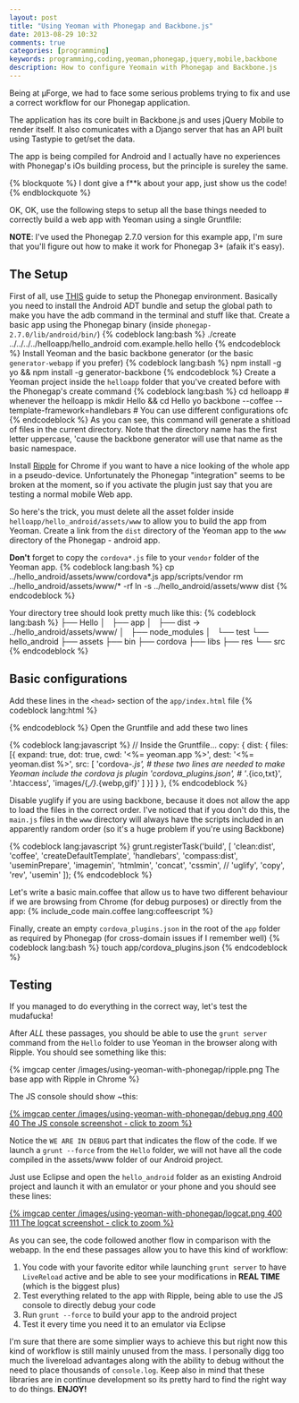 ```yaml
---
layout: post
title: "Using Yeoman with Phonegap and Backbone.js"
date: 2013-08-29 10:32
comments: true
categories: [programming]
keywords: programming,coding,yeoman,phonegap,jquery,mobile,backbone
description: How to configure Yeomain with Phonegap and Backbone.js
---
```

Being at µForge, we had to face some serious problems trying to fix and use a correct workflow for our Phonegap application.

The application has its core built in Backbone.js and uses jQuery Mobile to render itself.
It also comunicates with a Django server that has an API built using Tastypie to get/set the data.

The app is being compiled for Android and I actually have no experiences with Phonegap's iOs building process, but the principle is sureley the same.

{% blockquote %}
I dont give a f**k about your app, just show us the code!
{% endblockquote %}

OK, OK, use the following steps to setup all the base things needed to correctly build a web app with Yeoman using a single Gruntfile:

**NOTE**: I've used the Phonegap 2.7.0 version for this example app, I'm sure that you'll figure out how to make it work for Phonegap 3+ (afaik it's easy).

<!--more-->

The Setup
---------

First of all, use [THIS](http://docs.phonegap.com/en/2.7.0/guide_getting-started_android_index.md.html#Getting%20Started%20with%20Android) guide to setup the Phonegap environment. Basically you need to install the Android ADT bundle and setup the global path to make you have the adb command in the terminal and stuff like that.
Create a basic app using the Phonegap binary (inside `phonegap-2.7.0/lib/android/bin/`)
{% codeblock lang:bash %}
./create ../../../../helloapp/hello_android com.example.hello hello
{% endcodeblock %}
Install Yeoman and the basic backbone generator (or the basic `generator-webapp` if you prefer)
{% codeblock lang:bash %}
npm install -g yo && npm install -g generator-backbone
{% endcodeblock %}
Create a Yeoman project inside the `helloapp` folder that you've created before with the Phonegap's create command
{% codeblock lang:bash %}
cd helloapp # whenever the helloapp is
mkdir Hello && cd Hello
yo backbone --coffee --template-framework=handlebars # You can use different configurations ofc
{% endcodeblock %}
As you can see, this command will generate a shitload of files in the current directory. Note that the directory name has the first letter uppercase, 'cause the backbone generator will use that name as the basic namespace.

Install [Ripple](http://emulate.phonegap.com/) for Chrome if you want to have a nice looking of the whole app in a pseudo-device. Unfortunately the Phonegap "integration" seems to be broken at the moment, so if you activate the plugin just say that you are testing a normal mobile Web app.

So here's the trick, you must delete all the asset folder inside `helloapp/hello_android/assets/www` to allow you to build the app from Yeoman. Create a link from the `dist` directory of the Yeoman app to the `www` directory of the Phonegap - android app.

**Don't** forget to copy the `cordova*.js` file to your `vendor` folder of the Yeoman app.
{% codeblock lang:bash %}
cp ../hello_android/assets/www/cordova*.js app/scripts/vendor
rm ../hello_android/assets/www/* -rf
ln -s ../hello_android/assets/www dist
{% endcodeblock %}

Your directory tree should look pretty much like this:
{% codeblock lang:bash %}
├── Hello
│   ├── app
│   ├── dist -> ../hello_android/assets/www/
│   ├── node_modules
│   └── test
└── hello_android
    ├── assets
    ├── bin
    ├── cordova
    ├── libs
    ├── res
    └── src
{% endcodeblock %}

Basic configurations
--------------------

Add these lines in the `<head>` section of the `app/index.html` file
{% codeblock lang:html %}
<!-- build:js scripts/cordova.js -->
<script src="scripts/vendor/cordova-2.7.0.js"></script>
<!-- endbuild -->
{% endcodeblock %}
Open the Gruntfile and add these two lines

{% codeblock lang:javascript %}
// Inside the Gruntfile...
copy: {
    dist: {
        files: [{
            expand: true,
            dot: true,
            cwd: '<%= yeoman.app %>',
            dest: '<%= yeoman.dist %>',
            src: [
                'cordova-*.js', # these two lines are needed to make Yeoman include the cordova js plugin
                'cordova_plugins.json', #
                '*.{ico,txt}',
                '.htaccess',
                'images/{,*/}*.{webp,gif}'
            ]
        }]
    }
},
{% endcodeblock %}

Disable yuglify if you are using backbone, because it does not allow the app to load the files in the correct order.
I've noticed that if you don't do this, the `main.js` files in the `www` directory will always have the scripts included in
an apparently random order (so it's a huge problem if you're using Backbone)

{% codeblock lang:javascript %}
grunt.registerTask('build', [
    'clean:dist',
    'coffee',
    'createDefaultTemplate',
    'handlebars',
    'compass:dist',
    'useminPrepare',
    'imagemin',
    'htmlmin',
    'concat',
    'cssmin',
    // 'uglify',
    'copy',
    'rev',
    'usemin'
]);
{% endcodeblock %}

Let's write a basic main.coffee that allow us to have two different behaviour if we are browsing from Chrome (for debug purposes) or directly from the app:
{% include_code main.coffee lang:coffeescript %}

Finally, create an empty `cordova_plugins.json` in the root of the `app` folder as required by Phonegap (for cross-domain issues if I remember well)
{% codeblock lang:bash %}
touch app/cordova_plugins.json
{% endcodeblock %}

Testing
--------------------

If you managed to do everything in the correct way, let's test the mudafucka!

After *ALL* these passages, you should be able to use the `grunt server` command from the `Hello` folder to use Yeoman in the browser
along with Ripple. You should see something like this:

{% imgcap center /images/using-yeoman-with-phonegap/ripple.png The base app with Ripple in Chrome %}

The JS console should show ~this:

[{% imgcap center /images/using-yeoman-with-phonegap/debug.png 400 40 The JS console screenshot - click to zoom %}](/images/using-yeoman-with-phonegap/debug.png)

Notice the `WE ARE IN DEBUG` part that indicates the flow of the code. If we launch a `grunt --force` from the `Hello` folder, we will not have
all the code compiled in the assets/www folder of our Android project.

Just use Eclipse and open the `hello_android` folder as an existing Android project and launch it with an emulator or your phone and you should see these lines:

[{% imgcap center /images/using-yeoman-with-phonegap/logcat.png 400 111 The logcat screenshot - click to zoom  %}](/images/using-yeoman-with-phonegap/logcat.png)

As you can see, the code followed another flow in comparison with the webapp. In the end these passages allow you to have this kind of workflow:

1. You code with your favorite editor while launching `grunt server` to have `LiveReload` active and be able to see your modifications in **REAL TIME** (which is the biggest plus)
2. Test everything related to the app with Ripple, being able to use the JS console to directly debug your code
3. Run `grunt --force` to build your app to the android project
4. Test it every time you need it to an emulator via Eclipse

I'm sure that there are some simplier ways to achieve this but right now this kind of workflow is still mainly unused from the mass. I personally digg too much the livereload advantages along with the ability to debug without the need to place thousands of `console.log`. Keep also in mind that these libraries are in continue development so its pretty hard to find the right way to do things. **ENJOY!**